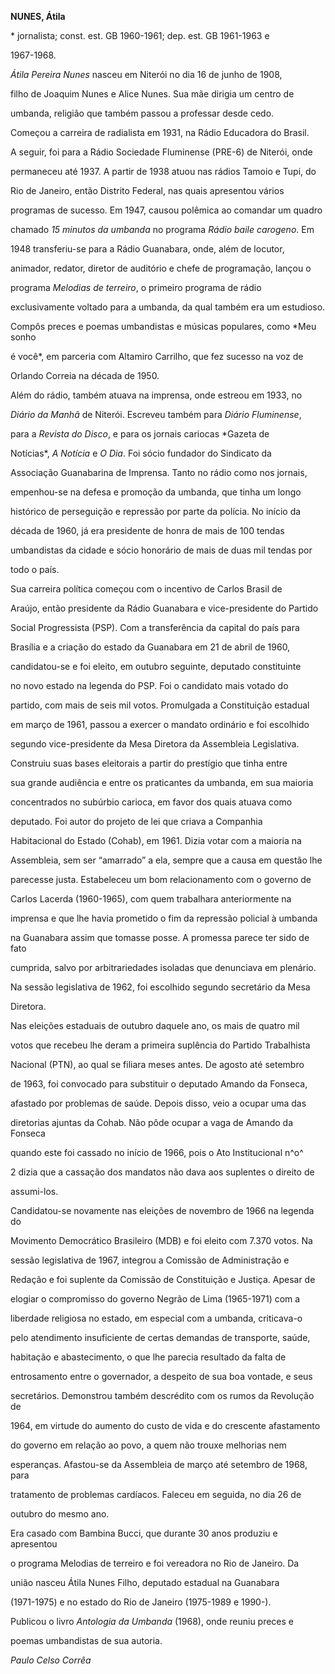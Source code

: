 **NUNES, Átila**



\* jornalista; const. est. GB 1960-1961; dep. est. GB 1961-1963 e

1967-1968.



*Átila Pereira Nunes* nasceu em Niterói no dia 16 de junho de 1908,

filho de Joaquim Nunes e Alice Nunes. Sua mãe dirigia um centro de

umbanda, religião que também passou a professar desde cedo.



Começou a carreira de radialista em 1931, na Rádio Educadora do Brasil.

A seguir, foi para a Rádio Sociedade Fluminense (PRE-6) de Niterói, onde

permaneceu até 1937. A partir de 1938 atuou nas rádios Tamoio e Tupi, do

Rio de Janeiro, então Distrito Federal, nas quais apresentou vários

programas de sucesso. Em 1947, causou polêmica ao comandar um quadro

chamado *15* *minutos da umbanda* no programa *Rádio baile carogeno*. Em

1948 transferiu-se para a Rádio Guanabara, onde, além de locutor,

animador, redator, diretor de auditório e chefe de programação, lançou o

programa *Melodias de terreiro*, o primeiro programa de rádio

exclusivamente voltado para a umbanda, da qual também era um estudioso.

Compôs preces e poemas umbandistas e músicas populares, como *Meu sonho

é você*, em parceria com Altamiro Carrilho, que fez sucesso na voz de

Orlando Correia na década de 1950.



Além do rádio, também atuava na imprensa, onde estreou em 1933, no

*Diário da Manhã* de Niterói. Escreveu também para *Diário Fluminense*,

para a *Revista do Disco*, e para os jornais cariocas *Gazeta de

Notícias*, *A Notícia* e *O Dia*. Foi sócio fundador do Sindicato da

Associação Guanabarina de Imprensa. Tanto no rádio como nos jornais,

empenhou-se na defesa e promoção da umbanda, que tinha um longo

histórico de perseguição e repressão por parte da polícia. No início da

década de 1960, já era presidente de honra de mais de 100 tendas

umbandistas da cidade e sócio honorário de mais de duas mil tendas por

todo o país.



Sua carreira política começou com o incentivo de Carlos Brasil de

Araújo, então presidente da Rádio Guanabara e vice-presidente do Partido

Social Progressista (PSP). Com a transferência da capital do país para

Brasília e a criação do estado da Guanabara em 21 de abril de 1960,

candidatou-se e foi eleito, em outubro seguinte, deputado constituinte

no novo estado na legenda do PSP. Foi o candidato mais votado do

partido, com mais de seis mil votos. Promulgada a Constituição estadual

em março de 1961, passou a exercer o mandato ordinário e foi escolhido

segundo vice-presidente da Mesa Diretora da Assembleia Legislativa.

Construiu suas bases eleitorais a partir do prestígio que tinha entre

sua grande audiência e entre os praticantes da umbanda, em sua maioria

concentrados no subúrbio carioca, em favor dos quais atuava como

deputado. Foi autor do projeto de lei que criava a Companhia

Habitacional do Estado (Cohab), em 1961. Dizia votar com a maioria na

Assembleia, sem ser “amarrado” a ela, sempre que a causa em questão lhe

parecesse justa. Estabeleceu um bom relacionamento com o governo de

Carlos Lacerda (1960-1965), com quem trabalhara anteriormente na

imprensa e que lhe havia prometido o fim da repressão policial à umbanda

na Guanabara assim que tomasse posse. A promessa parece ter sido de fato

cumprida, salvo por arbitrariedades isoladas que denunciava em plenário.

Na sessão legislativa de 1962, foi escolhido segundo secretário da Mesa

Diretora.



Nas eleições estaduais de outubro daquele ano, os mais de quatro mil

votos que recebeu lhe deram a primeira suplência do Partido Trabalhista

Nacional (PTN), ao qual se filiara meses antes. De agosto até setembro

de 1963, foi convocado para substituir o deputado Amando da Fonseca,

afastado por problemas de saúde. Depois disso, veio a ocupar uma das

diretorias ajuntas da Cohab. Não pôde ocupar a vaga de Amando da Fonseca

quando este foi cassado no início de 1966, pois o Ato Institucional n^o^

2 dizia que a cassação dos mandatos não dava aos suplentes o direito de

assumi-los.



Candidatou-se novamente nas eleições de novembro de 1966 na legenda do

Movimento Democrático Brasileiro (MDB) e foi eleito com 7.370 votos. Na

sessão legislativa de 1967, integrou a Comissão de Administração e

Redação e foi suplente da Comissão de Constituição e Justiça. Apesar de

elogiar o compromisso do governo Negrão de Lima (1965-1971) com a

liberdade religiosa no estado, em especial com a umbanda, criticava-o

pelo atendimento insuficiente de certas demandas de transporte, saúde,

habitação e abastecimento, o que lhe parecia resultado da falta de

entrosamento entre o governador, a despeito de sua boa vontade, e seus

secretários. Demonstrou também descrédito com os rumos da Revolução de

1964, em virtude do aumento do custo de vida e do crescente afastamento

do governo em relação ao povo, a quem não trouxe melhorias nem

esperanças. Afastou-se da Assembleia de março até setembro de 1968, para

tratamento de problemas cardíacos. Faleceu em seguida, no dia 26 de

outubro do mesmo ano.



Era casado com Bambina Bucci, que durante 30 anos produziu e apresentou

o programa Melodias de terreiro e foi vereadora no Rio de Janeiro. Da

união nasceu Átila Nunes Filho, deputado estadual na Guanabara

(1971-1975) e no estado do Rio de Janeiro (1975-1989 e 1990-).



Publicou o livro *Antologia da Umbanda* (1968), onde reuniu preces e

poemas umbandistas de sua autoria.



*Paulo Celso Corrêa*



